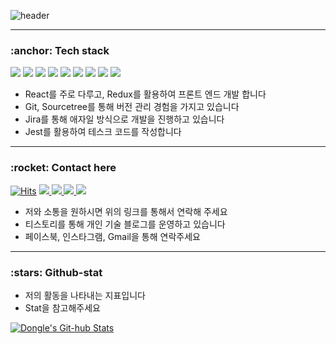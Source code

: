 

![header](https://capsule-render.vercel.app/api?type=Slice&color=38d9a9&height=180&section=header&text=Lonnie's%20profile&fontSize=80&fontColor=343a40&animation=twinkling&rotate=-5)

---


<h3>:anchor: Tech stack </h3>
<p>
  <img src="https://img.shields.io/badge/React-61DAFB?style=flat-square&logo=React&logoColor=black"/>
  <img src="https://img.shields.io/badge/Redux-764ABC?style=flat-square&logo=Redux&logoColor=white"/>
  <img src="https://img.shields.io/badge/JavaScript-F7DF1E?style=flat-square&logo=JavaScript&logoColor=black"/>
  <img src="https://img.shields.io/badge/TypeScript-007ACC?style=flat-square&logo=TypeScript&logoColor=white"/>
  <img src="https://img.shields.io/badge/Sass-CC6699?style=flat-square&logo=Sass&logoColor=white"/>
  <img src="https://img.shields.io/badge/styled--components-DB7093?style=flat-square&logo=styled-components&logoColor=white"/>
  <img src="https://img.shields.io/badge/Git-F05032?style=flat-square&logo=Git&logoColor=white"/> 
  <img src="https://img.shields.io/badge/ESLint-4B32C3?style=flat-square&logo=ESLint&logoColor=white"/>
  <img src="https://img.shields.io/badge/Jest-C21325?style=flat-square&logo=Jest&logoColor=white"/>


</p>

- React를 주로 다루고, Redux를 활용하여 프론트 엔드 개발 합니다
- Git, Sourcetree를 통해 버전 관리 경험을 가지고 있습니다
- Jira를 통해 애자일 방식으로 개발을 진행하고 있습니다
- Jest를 활용하여 테스크 코드를 작성합니다
---

<h3>:rocket: Contact here </h3>

  <p>
  
[![Hits](https://hits.seeyoufarm.com/api/count/incr/badge.svg?url=https%3A%2F%2Fgithub.com%2Faosjehdgus%2Fhit-counter)](https://hits.seeyoufarm.com)
    <a href="https://aosjehdgus.tistory.com/">
      <img src="https://img.shields.io/badge/Tech_Blog-f76707?style=flat-square&logo=Blogger&logoColor=white"/>
    </a>
    <a href="https://www.facebook.com/donghyun.dongle">
      <img src="https://img.shields.io/badge/Facebook-1877F2?style=flat-square&logo=Facebook&logoColor=white"/>
    </a>
    <a href="mailto:kdhsea@gmail.com">
      <img src="https://img.shields.io/badge/G--Mail-03C75A?style=flat-square&logo=Gmail&logoColor=#000000"/>
    </a>
    <a href="https://www.instagram.com/doooonghyuni">
      <img src="https://img.shields.io/badge/Instagram-000000?style=flat-square&logo=Instagram&logoColor=#000000"/>
    </a>
  </p>



- 저와 소통을 원하시면 위의 링크를 통해서 연락해 주세요
- 티스토리를 통해 개인 기술 블로그를 운영하고 있습니다
- 페이스북, 인스타그램, Gmail을 통해 연락주세요
---


<h3>:stars: Github-stat </h3>

- 저의 활동을 나타내는 지표입니다
- Stat을 참고해주세요

[![Dongle's Git-hub
Stats](https://github-readme-stats.vercel.app/api?username=aosjehdgus&show_icons=true)](https://github.com/anuraghazra/github-readme-stats)










